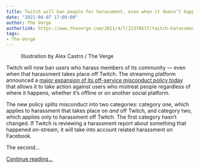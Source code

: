 ```yaml
---
title: Twitch will ban people for harassment, even when it doesn’t happen on the site
date: "2021-04-07 17:00:00"
author: The Verge
authorlink: https://www.theverge.com/2021/4/7/22370537/twitch-harassment-ban-off-site-streamer-policy
tags:
- The-Verge
---
```

<figure>
      <img alt="" src="https://cdn.vox-cdn.com/thumbor/L1kt2QTjmAW0uaHCNpupcoE-oXY=/0x0:2040x1360/1310x873/cdn.vox-cdn.com/uploads/chorus_image/image/69089931/acastro_200901_1777_twitch_0003.0.0.jpg" />
        <figcaption>Illustration by Alex Castro / The Verge</figcaption>
    </figure>

  <p id="vufwr7">Twitch will now ban users who harass members of its community — even when that harassment takes place off Twitch. The streaming platform announced a <a href="http://static-development.twitch.tv.s3-website-us-west-1.amazonaws.com/p/en/legal/community-guidelines/off-service-conduct-policy/">major expansion of its off-service misconduct policy today</a> that allows it to take action against users who mistreat people regardless of where it happens, whether it’s offline or on another social platform.</p>
<p id="wJNYOz">The new policy splits misconduct into two categories: category one, which applies to harassment that takes place on <em>and</em> off Twitch, and category two, which applies only to harassment off Twitch. The first category hasn’t changed. If Twitch is reviewing a harassment report about something that happened on-stream, it will take into account related harassment on Facebook.</p>
<p id="Nt8SK7">The second...</p>
  <p>
    <a href="https://www.theverge.com/2021/4/7/22370537/twitch-harassment-ban-off-site-streamer-policy">Continue reading&hellip;</a>
  </p>